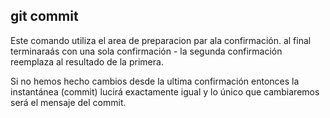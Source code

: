 ## git commit
Este comando utiliza el area de preparacion par ala confirmación.
al final terminaraás con una sola confirmación - la segunda confirmación reemplaza al resultado de la primera.

Si no hemos hecho cambios desde la ultima confirmación entonces la instantánea (commit) lucirá exactamente igual y lo único que cambiaremos será el mensaje del commit.